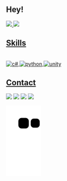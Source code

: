 ## Hey! 
 <div>
  <a href="https://github.com/matteoandrea">
  <img height="180em" src="https://github-readme-stats.vercel.app/api?username=matteoandrea&show_icons=true&theme=midnight-purple&include_all_commits=true&count_private=true"/>
  <img height="180em" src="https://github-readme-stats.vercel.app/api/top-langs/?username=matteoandrea&layout=compact&langs_count=7&theme=midnight-purple"/>
</div>
  
  ## Skills
  
<div style="display: inline_block"><br>
  <img align="center" alt="c#" height="50" width="50" src="https://img.icons8.com/ios/50/000000/c-sharp-logo.png"/>   
  <img align="center" alt="python" height="50" width="50" src="https://img.icons8.com/ios/50/000000/python--v2.png"/>
  <img align="center" alt="unity" height="50" width="50" src="https://img.icons8.com/ios/50/000000/unity.png"/>
<!--   <img align="right" alt="Rafa-yoda" src="https://cdn.discordapp.com/attachments/795358919417397249/825430589581688872/hi.gif"> -->
</div>
  
  ## Contact
 
<div>          
 <a href="https://discord.gg/SHJT9cfj" target="_blank"><img src="https://img.icons8.com/ios/50/000000/discord-logo--v2.png" target="_blank"></a> 
 <a href = "mailto:matteo_andrea@outlook.com"><img src="https://img.icons8.com/ios/50/000000/ms-outlook.png" target="_blank"></a>
 <a href="https://www.linkedin.com/in/matteo-andrea-8a94b61a5/" target="_blank"><img src="https://img.icons8.com/ios-filled/50/000000/linkedin.png"" target="_blank"></a> 
  <a href="https://matteoandrea.github.io/" target="_blank"><img src="https://img.icons8.com/ios/50/000000/domain.png"" target="_blank"></a> 
  
  
 
  ![Snake animation](https://github.com/rafaballerini/rafaballerini/blob/output/github-contribution-grid-snake.svg)
 
</div>


